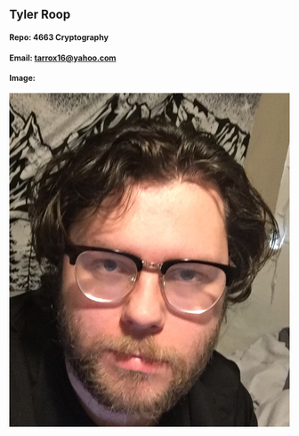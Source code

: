 ## Tyler Roop
#### Repo: 4663 Cryptography
#### Email: tarrox16@yahoo.com
#### Image:

![My Pic](/Me.jpg)
